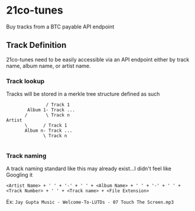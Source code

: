 # 21co-tunes
Buy tracks from a BTC payable API endpoint

## Track Definition
21co-tunes need to be easily accessible via an API endpoint either by track name, album name, or artist name. 

### Track lookup
Tracks will be stored in a merkle tree structure defined as such
```
               / Track 1
        Album 1- Track ...
       /       \ Track n
Artist
       \      / Track 1
       Album n- Track ...
              \ Track n
              
```
### Track naming
A track naming standard like this may already exist...I didn't feel like Googling it

```<Artist Name> + ' ' + '-' + ' ' + <Album Name> + ' ' + '-' + ' ' + <Track Number> + ' ' + <Track name> + <File Extension>```

Ex: ```Jay Gupta Music - Welcome-To-LUTDs - 07 Touch The Screen.mp3```
